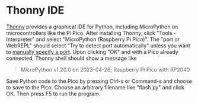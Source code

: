 # Thonny IDE

[Thonny](https://projects.raspberrypi.org/en/projects/getting-started-with-the-pico/2)
provides a graphical IDE for Python, including MicroPython on microcontrollers like the Pi Pico.
After installing Thonny, click "Tools - Interpreter" and select "MicroPython (Raspberry Pi Pico)".
The "port or WebREPL" should select "Try to detect port automatically" unless you want to
[manually specify a port](./console.md).
Upon clicking "OK" and with a Pico already connected, Thonny shell should show a message like

> MicroPython v1.20.0 on 2023-04-26; Raspberry Pi Pico with RP2040

Save Python code to the Pico by pressing Ctrl-s or Command-s and choose to save to the Pico.
Choose an arbitrary filename like "flash.py" and click OK.
Then press F5 to run the program.
